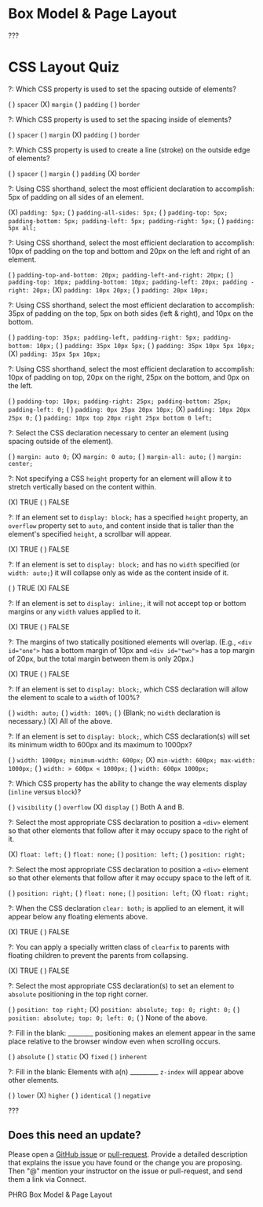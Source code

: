 # Box Model & Page Layout

???

# CSS Layout Quiz

?: Which CSS property is used to set the spacing outside of elements?

( ) `spacer`
(X) `margin`
( ) `padding`
( ) `border`

?: Which CSS property is used to set the spacing inside of elements?

( ) `spacer`
( ) `margin`
(X) `padding`
( ) `border`

?: Which CSS property is used to create a line (stroke) on the outside edge of elements?

( ) `spacer`
( ) `margin`
( ) `padding`
(X) `border`

?: Using CSS shorthand, select the most efficient declaration to accomplish: 5px of padding on all sides of an element.

(X) `padding: 5px;`
( ) `padding-all-sides: 5px;`
( ) `padding-top: 5px; padding-bottom: 5px; padding-left: 5px; padding-right: 5px;`
( ) `padding: 5px all;`

?: Using CSS shorthand, select the most efficient declaration to accomplish: 10px of padding on the top and bottom and 20px on the left and right of an element.

( ) `padding-top-and-bottom: 20px; padding-left-and-right: 20px;`
( ) `padding-top: 10px; padding-bottom: 10px; padding-left: 20px; padding -right: 20px;`
(X) `padding: 10px 20px;`
( ) `padding: 20px 10px;`

?: Using CSS shorthand, select the most efficient declaration to accomplish: 35px of padding on the top, 5px on both sides (left & right), and 10px on the bottom.

( ) `padding-top: 35px; padding-left, padding-right: 5px; padding-bottom: 10px;`
( ) `padding: 35px 10px 5px;`
( ) `padding: 35px 10px 5px 10px;`
(X) `padding: 35px 5px 10px;`

?: Using CSS shorthand, select the most efficient declaration to accomplish: 10px of padding on top, 20px on the right, 25px on the bottom, and 0px on the left.

( ) `padding-top: 10px; padding-right: 25px; padding-bottom: 25px; padding-left: 0;`
( ) `padding: 0px 25px 20px 10px;`
(X) `padding: 10px 20px 25px 0;`
( ) `padding: 10px top 20px right 25px bottom 0 left;`

?: Select the CSS declaration necessary to center an element (using spacing outside of the element).

( ) `margin: auto 0;`
(X) `margin: 0 auto;`
( ) `margin-all: auto;`
( ) `margin: center;`

?: Not specifying a CSS `height` property for an element will allow it to stretch vertically based on the content within.

(X) TRUE
( ) FALSE

?: If an element set to `display: block;` has a specified `height` property, an `overflow` property set to `auto`, and content inside that is taller than the element's specified `height`, a scrollbar will appear.

(X) TRUE
( ) FALSE

?: If an element is set to `display: block;` and has no `width` specified (or `width: auto;`) it will collapse only as wide as the content inside of it.

( ) TRUE
(X) FALSE

?: If an element is set to `display: inline;`, it will not accept top or bottom margins or any `width` values applied to it.

(X) TRUE
( ) FALSE

?: The margins of two statically positioned elements will overlap. (E.g., `<div id="one">` has a bottom margin of 10px and `<div id="two">` has a top margin of 20px, but the total margin between them is only 20px.)

(X) TRUE
( ) FALSE

?: If an element is set to `display: block;`, which CSS declaration will allow the element to scale to a `width` of 100%?

( ) `width: auto;`
( ) `width: 100%;`
( ) (Blank; no `width` declaration is necessary.)
(X) All of the above.

?: If an element is set to `display: block;`, which CSS declaration(s) will set its minimum width to 600px and its maximum to 1000px?

( ) `width: 1000px; minimum-width: 600px;`
(X) `min-width: 600px; max-width: 1000px;`
( ) `width: > 600px < 1000px;`
( ) `width: 600px 1000px;`

?: Which CSS property has the ability to change the way elements display (`inline` versus `block`)?

( ) `visibility`
( ) `overflow`
(X) `display`
( ) Both A and B.

?: Select the most appropriate CSS declaration to position a `<div>` element so that other elements that follow after it may occupy space to the right of it.

(X) `float: left;`
( ) `float: none;`
( ) `position: left;`
( ) `position: right;`

?: Select the most appropriate CSS declaration to position a `<div>` element so that other elements that follow after it may occupy space to the left of it.

( ) `position: right;`
( ) `float: none;`
( ) `position: left;`
(X) `float: right;`

?: When the CSS declaration `clear: both;` is applied to an element, it will appear below any floating elements above.

(X) TRUE
( ) FALSE

?: You can apply a specially written class of `clearfix` to parents with floating children to prevent the parents from collapsing.

(X) TRUE
( ) FALSE

?: Select the most appropriate CSS declaration(s) to set an element to `absolute` positioning in the top right corner.

( ) `position: top right;`
(X) `position: absolute; top: 0; right: 0;`
( ) `position: absolute; top: 0; left: 0;`
( ) None of the above.

?: Fill in the blank: ________ positioning makes an element appear in the same place relative to the browser window even when scrolling occurs.

( ) `absolute`
( ) `static`
(X) `fixed`
( ) `inherent`

?: Fill in the blank: Elements with a(n) _________ `z-index` will appear above other elements.

( ) `lower`
(X) `higher`
( ) `identical`
( ) `negative`

???

## Does this need an update?
 Please open a [GitHub issue](https://github.com/learn-co-curriculum/phrg-quiz-css-layout/issues) or [pull-request](https://github.com/learn-co-curriculum/phrg-quiz-css-layout/pulls). Provide a detailed description that explains the issue you have found or the change you are proposing. Then "@" mention your instructor on the issue or pull-request, and send them a link via Connect.

<p data-visibility='hidden'>PHRG Box Model & Page Layout</p>
